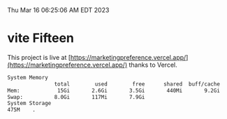 Thu Mar 16 06:25:06 AM EDT 2023

# vite Fifteen


This project is live at [https://marketingpreference.vercel.app/](https://marketingpreference.vercel.app/) thanks to Vercel.

```bash
System Memory
               total        used        free      shared  buff/cache   available
Mem:            15Gi       2.6Gi       3.5Gi       440Mi       9.2Gi        11Gi
Swap:          8.0Gi       117Mi       7.9Gi
System Storage
475M	.
```
```bash
